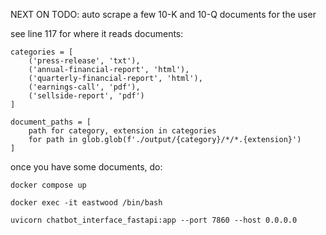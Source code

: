 NEXT ON TODO: 
auto scrape a few 10-K and 10-Q documents for the user


see line 117 for where it reads documents:
```python3
categories = [
    ('press-release', 'txt'),
    ('annual-financial-report', 'html'),
    ('quarterly-financial-report', 'html'),
    ('earnings-call', 'pdf'),
    ('sellside-report', 'pdf')
]

document_paths = [
    path for category, extension in categories
    for path in glob.glob(f'./output/{category}/*/*.{extension}')
]
```

once you have some documents, do:

`docker compose up`

`docker exec -it eastwood /bin/bash`

`uvicorn chatbot_interface_fastapi:app --port 7860 --host 0.0.0.0`
